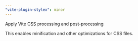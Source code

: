 ```yaml
---
"vite-plugin-stylex": minor
---
```


Apply Vite CSS processing and post-processing

This enables minification and other optimizations for CSS files.
